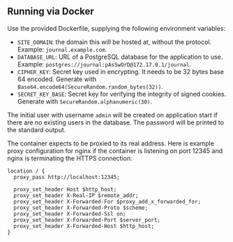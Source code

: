 ## Running via Docker

Use the provided Dockerfile, supplying the following environment variables:

* `SITE_DOMAIN`: the domain this will be hosted at, without the protocol.
  Example: `journal.example.com`.
* `DATABASE_URL`: URL of a PostgreSQL database for the application to use.
  Example: `postgres://journal:pAsSwOrD@172.17.0.1/journal`.
* `CIPHER_KEY`: Secret key used in encrypting. It needs to be 32 bytes base 64
  encoded. Generate with `Base64.encode64(SecureRandom.random_bytes(32))`.
* `SECRET_KEY_BASE`: Secret key for verifying the integrity of signed cookies.
  Generate with `SecureRandom.alphanumeric(30)`.

The initial user with username `admin` will be created on application start if
there are no existing users in the database. The password will be printed to
the standard output.

The container expects to be proxied to its real address. Here is example proxy
configuration for nginx if the container is listening on port 12345 and nginx
is terminating the HTTPS connection:

```
location / {
  proxy_pass http://localhost:12345;

  proxy_set_header Host $http_host;
  proxy_set_header X-Real-IP $remote_addr;
  proxy_set_header X-Forwarded-For $proxy_add_x_forwarded_for;
  proxy_set_header X-Forwarded-Proto $scheme;
  proxy_set_header X-Forwarded-Ssl on;
  proxy_set_header X-Forwarded-Port $server_port;
  proxy_set_header X-Forwarded-Host $http_host;
}
```
